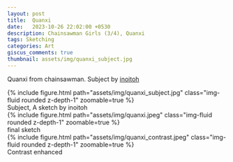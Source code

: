 ```yaml
---
layout: post
title:  Quanxi
date:   2023-10-26 22:02:00 +0530
description: Chainsawman Girls (3/4), Quanxi
tags: Sketching
categories: Art
giscus_comments: true
thumbnail: assets/img/quanxi_subject.jpg
---
```


Quanxi from chainsawman. Subject by [inoitoh](https://www.instagram.com/p/CvONKJ_SJBZ/?hl=en)
<div class="row mt-3">
    <div class="mx-auto d-block">
        {% include figure.html path="assets/img/quanxi_subject.jpg" class="img-fluid rounded z-depth-1" zoomable=true %}
    </div>
</div>
<div class="caption">
    Subject, A sketch by inoitoh 
</div>


<div class="row mt-3">
    <div class="mx-auto d-block">
        {% include figure.html path="assets/img/quanxi.jpeg" class="img-fluid rounded z-depth-1" zoomable=true %}
    </div>
</div>
<div class="caption">
    final sketch
</div>
<div class="row mt-3">
    <div class="mx-auto d-block">
        {% include figure.html path="assets/img/quanxi_contrast.jpeg" class="img-fluid rounded z-depth-1" zoomable=true %}
    </div>
</div>
<div class="caption">
    Contrast enhanced
</div>

